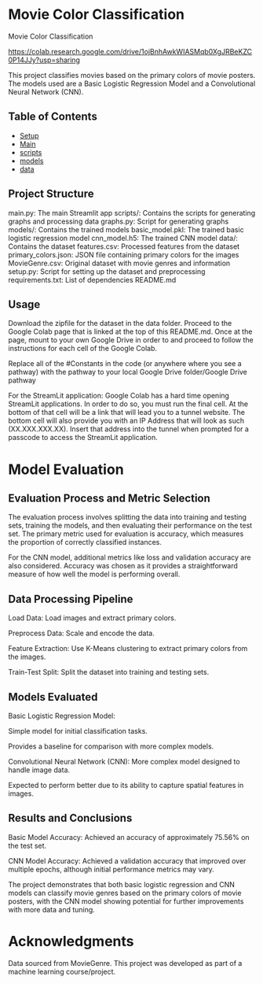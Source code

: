 # Movie Color Classification

Movie Color Classification

https://colab.research.google.com/drive/1ojBnhAwkWIASMqb0XgJRBeKZC0P14JJy?usp=sharing


This project classifies movies based on the primary colors of movie posters. The models used are a Basic Logistic Regression Model and a Convolutional Neural Network (CNN).


## Table of Contents

- [Setup](#setup)
- [Main](#main)
- [scripts](#scripts)
- [models](#models)
- [data](#data)

## Project Structure

main.py: The main Streamlit app
scripts/: Contains the scripts for generating graphs and processing data
graphs.py: Script for generating graphs
models/: Contains the trained models
basic_model.pkl: The trained basic logistic regression model
cnn_model.h5: The trained CNN model
data/: Contains the dataset
features.csv: Processed features from the dataset
primary_colors.json: JSON file containing primary colors for the images
MovieGenre.csv: Original dataset with movie genres and information
setup.py: Script for setting up the dataset and preprocessing
requirements.txt: List of dependencies
README.md


## Usage

Download the zipfile for the dataset in the data folder. Proceed to the Google Colab page that is linked at the top of this README.md. Once at the page, mount to your own Google Drive in order to and proceed to follow the instructions for each cell of the Google Colab. 

Replace all of the #Constants in the code (or anywhere where you see a pathway) with the pathway to your local Google Drive folder/Google Drive pathway

For the StreamLit application: Google Colab has a hard time opening StreamLit applications. In order to do so, you must run the final cell. At the bottom of that cell will be a link that will lead you to a tunnel website. The bottom cell will also provide you with an IP Address that will look as such (XX.XXX.XXX.XX). Insert that address into the tunnel when prompted for a passcode to access the StreamLit application.


# Model Evaluation


## Evaluation Process and Metric Selection

The evaluation process involves splitting the data into training and testing sets, training the models, and then evaluating their performance on the test set. The primary metric used for evaluation is accuracy, which measures the proportion of correctly classified instances.

For the CNN model, additional metrics like loss and validation accuracy are also considered. Accuracy was chosen as it provides a straightforward measure of how well the model is performing overall.


## Data Processing Pipeline

Load Data: Load images and extract primary colors.

Preprocess Data: Scale and encode the data.

Feature Extraction: Use K-Means clustering to extract primary colors from the images.

Train-Test Split: Split the dataset into training and testing sets.


## Models Evaluated

Basic Logistic Regression Model:

Simple model for initial classification tasks.

Provides a baseline for comparison with more complex models.

Convolutional Neural Network (CNN):
More complex model designed to handle image data.

Expected to perform better due to its ability to capture spatial features in images.


## Results and Conclusions
Basic Model Accuracy: Achieved an accuracy of approximately 75.56% on the test set.

CNN Model Accuracy: Achieved a validation accuracy that improved over multiple epochs, although initial performance metrics may vary.

The project demonstrates that both basic logistic regression and CNN models can classify movie genres based on the primary colors of movie posters, with the CNN model showing potential for further improvements with more data and tuning.


# Acknowledgments
Data sourced from MovieGenre.
This project was developed as part of a machine learning course/project.
